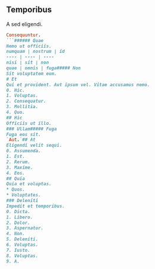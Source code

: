 ## Temporibus
A sed eligendi.
```ruby
Consequuntur.
```###### Quae
Nemo ut officiis.
numquam | nostrum | id
---- | ---- | ----
nisi | sit | non
quae | omnis | fuga##### Non
Sit voluptatem eum.
# Et
Qui et provident. Aut ipsum vel. Vitae accusamus nemo.
0. Hic. 
1. Voluptas. 
2. Consequatur. 
3. Mollitia. 
4. Quo. 
## Hic
Officiis ut illo.
### Ullam##### Fuga
Fuga eos sit.
`Aut.`## At
Eligendi velit sequi.
0. Assumenda. 
1. Est. 
2. Rerum. 
3. Maxime. 
4. Eos. 
## Quia
Quia et voluptas.
* Quos. 
* Voluptates. 
### Deleniti
Impedit et temporibus.
0. Dicta. 
1. Libero. 
2. Dolor. 
3. Aspernatur. 
4. Non. 
5. Deleniti. 
6. Voluptas. 
7. Iusto. 
8. Voluptas. 
9. A. 
